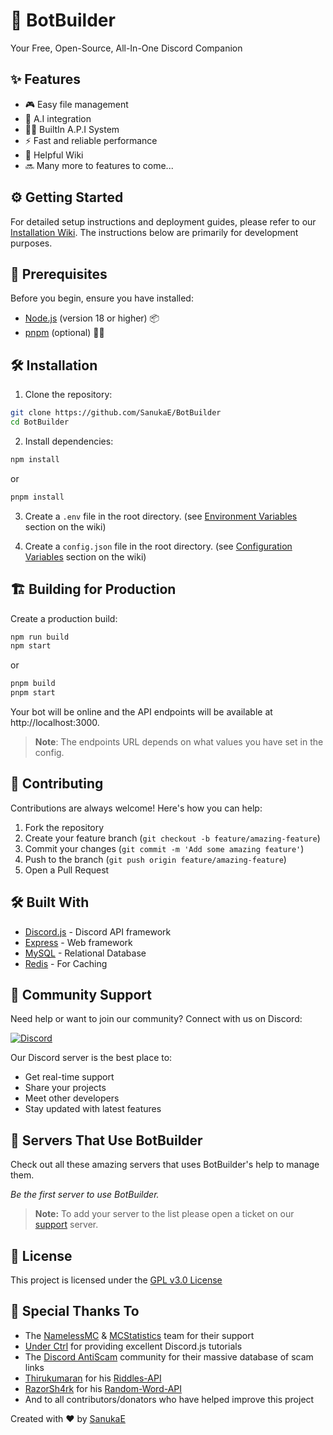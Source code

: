 # 🤖 BotBuilder

Your Free, Open-Source, All-In-One Discord Companion

## ✨ Features

- 🎮 Easy file management
- 🤖 A.I integration
- 👨‍💻 BuiltIn A.P.I System
- ⚡ Fast and reliable performance
- 📘 Helpful Wiki
- 🔜 Many more to features to come...

## ⚙ Getting Started

For detailed setup instructions and deployment guides, please refer to our [Installation Wiki](https://github.com/SanukaE/BotBuilder/wiki/Installation). The instructions below are primarily for development purposes.

## 🚀 Prerequisites

Before you begin, ensure you have installed:

- [Node.js](https://nodejs.org) (version 18 or higher) 📦
- [pnpm](https://pnpm.io/) (optional) 🏃‍♂️

## 🛠️ Installation

1. Clone the repository:

```sh
git clone https://github.com/SanukaE/BotBuilder
cd BotBuilder
```

2. Install dependencies:

```sh
npm install
```

or

```sh
pnpm install
```

3. Create a `.env` file in the root directory. (see [Environment Variables](https://github.com/SanukaE/BotBuilder/wiki/Variables) section on the wiki)

4. Create a `config.json` file in the root directory. (see [Configuration Variables](https://github.com/SanukaE/BotBuilder/wiki/Variables) section on the wiki)

## 🏗️ Building for Production

Create a production build:

```sh
npm run build
npm start
```

or

```sh
pnpm build
pnpm start
```

Your bot will be online and the API endpoints will be available at http://localhost:3000.

> **Note**: The endpoints URL depends on what values you have set in the config.

## 🤝 Contributing

Contributions are always welcome! Here's how you can help:

1. Fork the repository
2. Create your feature branch (`git checkout -b feature/amazing-feature`)
3. Commit your changes (`git commit -m 'Add some amazing feature'`)
4. Push to the branch (`git push origin feature/amazing-feature`)
5. Open a Pull Request

## 🛠️ Built With

- [Discord.js](https://discord.js.org) - Discord API framework
- [Express](https://expressjs.com) - Web framework
- [MySQL](https://www.mysql.com) - Relational Database
- [Redis](https://redis.io) - For Caching

## 📱 Community Support

Need help or want to join our community? Connect with us on Discord:

[![Discord](https://img.shields.io/discord/1055384504841285682?color=7289da&logo=discord&logoColor=white)](https://discord.gg/fpkASGjwYT)

Our Discord server is the best place to:

- Get real-time support
- Share your projects
- Meet other developers
- Stay updated with latest features

## 👥 Servers That Use BotBuilder

Check out all these amazing servers that uses BotBuilder's help to manage them.

_Be the first server to use BotBuilder._

> **Note:** To add your server to the list please open a ticket on our [support](https://discord.gg/fpkASGjwYT) server.

## 📄 License

This project is licensed under the [GPL v3.0 License](https://choosealicense.com/licenses/gpl-3.0/)

## 🙏 Special Thanks To

- The [NamelessMC](https://namelessmc.com/) & [MCStatistics](https://mcstatistics.org/) team for their support
- [Under Ctrl](https://www.youtube.com/@underctrl) for providing excellent Discord.js tutorials
- The [Discord AntiScam](https://github.com/Discord-AntiScam/scam-links) community for their massive database of scam links
- [Thirukumaran](https://github.com/Thiru-kumaran-R) for his [Riddles-API](https://github.com/Thiru-kumaran-R/Riddles-API)
- [RazorSh4rk](https://github.com/RazorSh4rk) for his [Random-Word-API](https://github.com/RazorSh4rk/random-word-api/)
- And to all contributors/donators who have helped improve this project

Created with ❤️ by [SanukaE](https://github.com/SanukaE)
